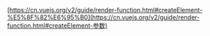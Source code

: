 [https://cn.vuejs.org/v2/guide/render-function.html#createElement-%E5%8F%82%E6%95%B0](https://cn.vuejs.org/v2/guide/render-function.html#createElement-参数)